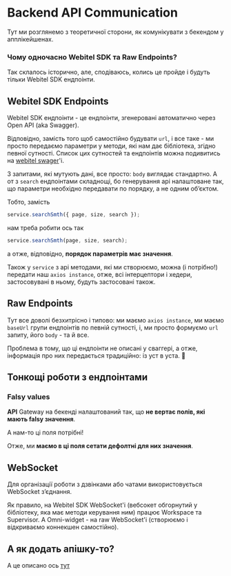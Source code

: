 # Backend API Communication

Тут ми розглянемо з теоретичної сторони, як комунікувати з бекендом у апплікейшенах.

### Чому одночасно Webitel SDK та Raw Endpoints?

Так склалось історично, але, сподіваюсь, колись це пройде і будуть тільки Webitel SDK ендпоінти.

## Webitel SDK Endpoints

Webitel SDK ендпоінти - це ендпоінти, згенеровані автоматично через Open API (aka Swagger).

Відповідно, замість того щоб самостійно будувати `url`, і все таке - ми просто передаємо параметри
у методи, які нам дає бібліотека, згідно певної сутності. Список цих сутностей та ендпоінтів можна
подивитись на [webitel swager](https://swagger.webitel.com/#/)'i.

З запитами, які мутують дані, все просто: `body` виглядає стандартно. А от з `search` ендпоінтами складнощі,
бо генерування api налаштоване так, що параметри необхідно передавати по порядку, а не одним обʼєктом.

Тобто, замість

```javascript
service.searchSmth({ page, size, search });
```

нам треба робити ось так

```javascript
service.searchSmth(page, size, search);
```

а отже, відповідно, **порядок параметрів має значення**.

Також у `service` з api методами, які ми створюємо, можна (і потрібно!) передати наш `axios instance`,
отже, всі інтерцептори і хедери, застосовувані в ньому, будуть застосовані також.

## Raw Endpoints

Тут все доволі безхитрісно і типово: ми маємо `axios instance`, ми маємо `baseUrl` групи ендпоінтів по певній
сутності, і, ми просто формуємо `url` запиту, його `body` - та й все.

Проблема в тому, що ці ендпоінти не описані у сваггері, а отже, інформація про них передається традиційно:
із уст в уста. 🫠

## Тонкощі роботи з ендпоінтами

### Falsy values

**API** Gateway на бекенді налаштований так, що **не вертає полів, які мають falsy значення**.

А нам-то ці поля потрібні!

Отже, ми **маємо в ці поля сетати дефолтні для них значення**.

## WebSocket

Для організації роботи з дзвінками або чатами використовується WebSocket зʼєднання.

Як правило, на Webitel SDK WebSocket'i (вебсокет обгорнутий у бібліотеку, яка має методи керування ним)
працює Workspace та Supervisor. А Omni-widget - на raw WebSocket'i
(створюємо і відкриваємо коннекшен самостійно).

## А як додать апішку-то?

А це описано ось [тут](../../how-to/add-a-REST-API-module/Readme.md)
